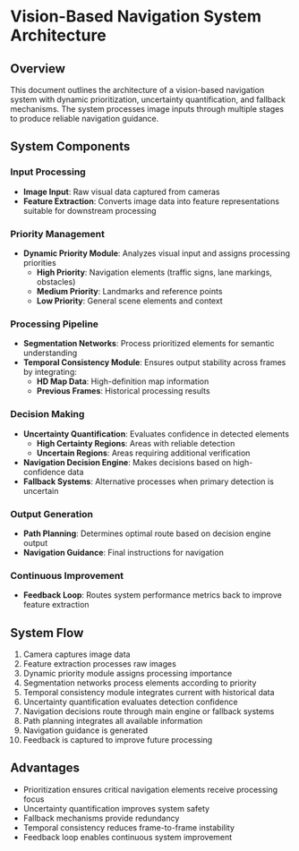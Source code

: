# Vision-Based Navigation System Architecture

## Overview
This document outlines the architecture of a vision-based navigation system with dynamic prioritization, uncertainty quantification, and fallback mechanisms. The system processes image inputs through multiple stages to produce reliable navigation guidance.

## System Components

### Input Processing
- **Image Input**: Raw visual data captured from cameras
- **Feature Extraction**: Converts image data into feature representations suitable for downstream processing

### Priority Management
- **Dynamic Priority Module**: Analyzes visual input and assigns processing priorities
  - **High Priority**: Navigation elements (traffic signs, lane markings, obstacles)
  - **Medium Priority**: Landmarks and reference points
  - **Low Priority**: General scene elements and context

### Processing Pipeline
- **Segmentation Networks**: Process prioritized elements for semantic understanding
- **Temporal Consistency Module**: Ensures output stability across frames by integrating:
  - **HD Map Data**: High-definition map information
  - **Previous Frames**: Historical processing results

### Decision Making
- **Uncertainty Quantification**: Evaluates confidence in detected elements
  - **High Certainty Regions**: Areas with reliable detection
  - **Uncertain Regions**: Areas requiring additional verification
- **Navigation Decision Engine**: Makes decisions based on high-confidence data
- **Fallback Systems**: Alternative processes when primary detection is uncertain

### Output Generation
- **Path Planning**: Determines optimal route based on decision engine output
- **Navigation Guidance**: Final instructions for navigation

### Continuous Improvement
- **Feedback Loop**: Routes system performance metrics back to improve feature extraction

## System Flow
1. Camera captures image data
2. Feature extraction processes raw images
3. Dynamic priority module assigns processing importance
4. Segmentation networks process elements according to priority
5. Temporal consistency module integrates current with historical data
6. Uncertainty quantification evaluates detection confidence
7. Navigation decisions route through main engine or fallback systems
8. Path planning integrates all available information
9. Navigation guidance is generated
10. Feedback is captured to improve future processing

## Advantages
- Prioritization ensures critical navigation elements receive processing focus
- Uncertainty quantification improves system safety
- Fallback mechanisms provide redundancy
- Temporal consistency reduces frame-to-frame instability
- Feedback loop enables continuous system improvement